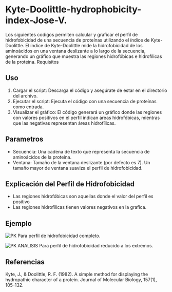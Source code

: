 # Kyte-Doolittle-hydrophobicity-index-Jose-V.
Los siguientes codigos permiten calcular y graficar el perfil de hidrofobicidad de una secuencia de proteínas utilizando el índice de Kyte-Doolittle. El índice de Kyte-Doolittle mide la hidrofobicidad de los aminoácidos en una ventana deslizante a lo largo de la secuencia, generando un gráfico que muestra las regiones hidrofóbicas e hidrofílicas de la proteína.
Requisitos
## Uso
1. Cargar el script: Descarga el código y asegúrate de estar en el directorio del archivo.
2. Ejecutar el script: Ejecuta el código con una secuencia de proteínas como entrada.
3. Visualizar el gráfico: El código generará un gráfico donde las regiones con valores positivos en el perfil indican áreas hidrofóbicas, mientras que las negativas representan áreas hidrofílicas.

## Parametros
- Secuencia: Una cadena de texto que representa la secuencia de aminoácidos de la proteína.
- Ventana: Tamaño de la ventana deslizante (por defecto es 7). Un tamaño mayor de ventana suaviza el perfil de hidrofobicidad.

## Explicación del Perfil de Hidrofobicidad
- Las regiones hidrofóbicas son aquellas donde el valor del perfil es positivo
- Las regiones hidrofílicas tienen valores negativos en la grafica.

## Ejemplo
![PK](https://github.com/user-attachments/assets/696b4609-cb3f-4203-a042-0484bb605f85)
Para perfil de hidrofobicidad completo.

![PK ANALISIS](https://github.com/user-attachments/assets/41b88639-b1c2-4c4e-8a75-fc6bacbdc080)
Para perfil de hidrofobicidad reducido a los extremos.

## Referencias
Kyte, J., & Doolittle, R. F. (1982). A simple method for displaying the hydropathic character of a protein. Journal of Molecular Biology, 157(1), 105-132.
